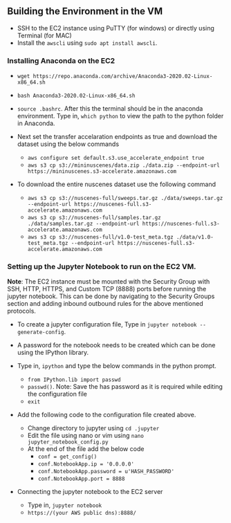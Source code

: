 ## Building the Environment in the VM

* SSH to the EC2 instance using PuTTY (for windows) or directly using Terminal (for MAC)
* Install the ```awscli``` using ```sudo apt install awscli```.

### Installing Anaconda on the EC2

  * ```wget https://repo.anaconda.com/archive/Anaconda3-2020.02-Linux-x86_64.sh```
  * ```bash Anaconda3-2020.02-Linux-x86_64.sh ```
  * ```source .bashrc```. After this the terminal should be in the anaconda environment. Type in, ```which python``` to view the path to the python folder in Anaconda.

* Next set the transfer accelaration endpoints as true and download the dataset using the below commands

  * ```aws configure set default.s3.use_accelerate_endpoint true```
  * ```aws s3 cp s3://mininuscenes/data.zip ./data.zip --endpoint-url https://mininuscenes.s3-accelerate.amazonaws.com```
 
* To download the entire nuscenes dataset use the following command

  * ```aws s3 cp s3://nuscenes-full/sweeps.tar.gz ./data/sweeps.tar.gz --endpoint-url https://nuscenes-full.s3-accelerate.amazonaws.com```
  * ```aws s3 cp s3://nuscenes-full/samples.tar.gz ./data/samples.tar.gz --endpoint-url https://nuscenes-full.s3-accelerate.amazonaws.com```
  * ```aws s3 cp s3://nuscenes-full/v1.0-test_meta.tgz ./data/v1.0-test_meta.tgz --endpoint-url https://nuscenes-full.s3-accelerate.amazonaws.com```

### Setting up the Jupyter Notebook to run on the EC2 VM.

**Note**: The EC2 instance must be mounted with the Security Group with SSH, HTTP, HTTPS, and Custom TCP (8888) ports before running the jupyter notebook. This can be done by navigating to the Security Groups section and adding inbound outbound rules for the above mentioned protocols.

  * To create a jupyter configuration file, Type in ```jupyter notebook --generate-config```.
  * A password for the notebook needs to be created which can be done using the IPython library.
  
  * Type in, ```ipython``` and type the below commands in the python prompt.
  
    * ```from IPython.lib import passwd```
    * ```passwd()```. Note: Save the has password as it is required while editing the configuration file
    * ```exit```
  
  * Add the following code to the configuration file created above.
    * Change directory to jupyter using ```cd .jupyter``` 
    * Edit the file using nano or vim using ```nano jupyter_notebook_config.py```
    * At the end of the file add the below code 
      * ```conf = get_config()```
      * ```conf.NotebookApp.ip = '0.0.0.0'```
      * ```conf.NotebookApp.password = u'HASH_PASSWORD'```
      * ```conf.NotebookApp.port = 8888```
      
  * Connecting the jupyter notebook to the EC2 server
  
    * Type in, ```jupyter notebook```
    * ```https://(your AWS public dns):8888/```
